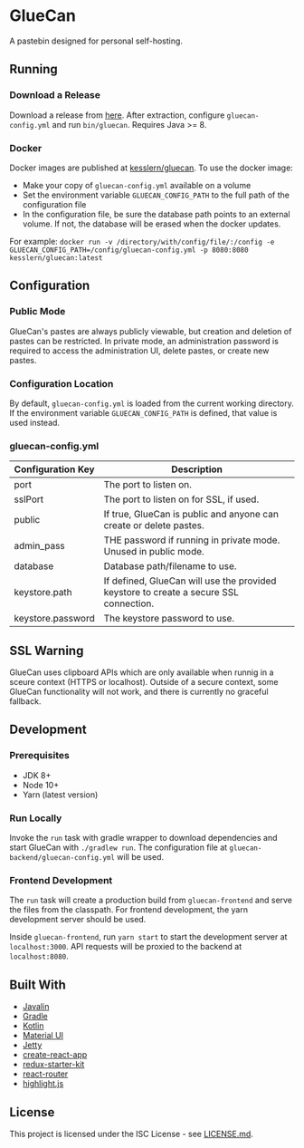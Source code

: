 # GlueCan

A pastebin designed for personal self-hosting.

## Running

### Download a Release

Download a release from [here](https://github.com/kesslern/gluecan/releases). After extraction, configure `gluecan-config.yml` and run `bin/gluecan`. Requires Java >= 8.

### Docker

Docker images are published at [kesslern/gluecan](https://cloud.docker.com/repository/docker/kesslern/gluecan). To use the docker image:

- Make your copy of `gluecan-config.yml` available on a volume
- Set the environment variable `GLUECAN_CONFIG_PATH` to the full path of the configuration file
- In the configuration file, be sure the database path points to an external volume. If not, the database will be erased when the docker updates.

For example: `docker run -v /directory/with/config/file/:/config -e GLUECAN_CONFIG_PATH=/config/gluecan-config.yml -p 8080:8080 kesslern/gluecan:latest`

## Configuration

### Public Mode

GlueCan's pastes are always publicly viewable, but creation and deletion of pastes can be restricted. In private mode, an administration password is required to access the administration UI, delete pastes, or create new pastes.

### Configuration Location

By default, `gluecan-config.yml` is loaded from the current working directory. If the environment variable `GLUECAN_CONFIG_PATH` is defined, that value is used instead.

### gluecan-config.yml

| Configuration Key | Description                                                                           |
| ----------------- | ------------------------------------------------------------------------------------- |
| port              | The port to listen on.                                                                |
| sslPort           | The port to listen on for SSL, if used.                                               |
| public            | If true, GlueCan is public and anyone can create or delete pastes.                    |
| admin_pass        | THE password if running in private mode. Unused in public mode.                       |
| database          | Database path/filename to use.                                                        |
| keystore.path     | If defined, GlueCan will use the provided keystore to create a secure SSL connection. |
| keystore.password | The keystore password to use.                                                         |

## SSL Warning

GlueCan uses clipboard APIs which are only available when runnig in a sceure context (HTTPS or localhost). Outside of a secure context, some GlueCan functionality will not work, and there is currently no graceful fallback.

## Development

### Prerequisites

- JDK 8+
- Node 10+
- Yarn (latest version)

### Run Locally

Invoke the `run` task with gradle wrapper to download dependencies and start GlueCan with `./gradlew run`. The configuration file at `gluecan-backend/gluecan-config.yml` will be used.

### Frontend Development

The `run` task will create a production build from `gluecan-frontend` and serve the files from the classpath. For frontend development, the yarn development server should be used.

Inside `gluecan-frontend`, run `yarn start` to start the development server at `localhost:3000`. API requests will be proxied to the backend at `localhost:8080`.

## Built With

- [Javalin](https://javalin.io/)
- [Gradle](https://gradle.org/)
- [Kotlin](https://kotlinlang.org/)
- [Material UI](https://material-ui.com/)
- [Jetty](https://www.eclipse.org/jetty/)
- [create-react-app](https://github.com/facebook/create-react-app)
- [redux-starter-kit](https://redux-starter-kit.js.org/)
- [react-router](https://reacttraining.com/react-router/)
- [highlight.js](https://highlightjs.org/)

## License

This project is licensed under the ISC License - see [LICENSE.md](LICENSE.md).
